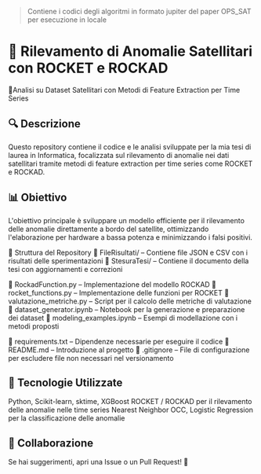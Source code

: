 > Contiene i codici degli algoritmi in formato jupiter del paper OPS_SAT per esecuzione in locale
# 🚀 Rilevamento di Anomalie Satellitari con ROCKET e ROCKAD
  📡Analisi su Dataset Satellitari con Metodi di Feature Extraction per Time Series

## 🔍 Descrizione
Questo repository contiene il codice e le analisi sviluppate per la mia tesi di laurea in Informatica, focalizzata sul rilevamento di anomalie nei dati satellitari tramite metodi di feature extraction per time series come ROCKET e ROCKAD.

## 📊 Obiettivo
L'obiettivo principale è sviluppare un modello efficiente per il rilevamento delle anomalie direttamente a bordo del satellite, ottimizzando l'elaborazione per hardware a bassa potenza e minimizzando i falsi positivi.

📂 Struttura del Repository
📁 FileRisultati/ – Contiene file JSON e CSV con i risultati delle sperimentazioni
📁 StesuraTesi/ – Contiene il documento della tesi con aggiornamenti e correzioni

📄 RockadFunction.py – Implementazione del modello ROCKAD
📄 rocket_functions.py – Implementazione delle funzioni per ROCKET
📄 valutazione_metriche.py – Script per il calcolo delle metriche di valutazione
📄 dataset_generator.ipynb – Notebook per la generazione e preparazione dei dataset
📄 modeling_examples.ipynb – Esempi di modellazione con i metodi proposti

📜 requirements.txt – Dipendenze necessarie per eseguire il codice
📄 README.md – Introduzione al progetto
📄 .gitignore – File di configurazione per escludere file non necessari nel versionamento

## 🚀 Tecnologie Utilizzate
Python, Scikit-learn, sktime, XGBoost
ROCKET / ROCKAD per il rilevamento delle anomalie nelle time series
Nearest Neighbor OCC, Logistic Regression per la classificazione delle anomalie

## 🔗 Collaborazione
Se hai suggerimenti, apri una Issue o un Pull Request! 🚀